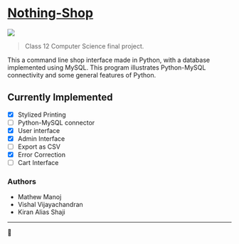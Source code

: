 # [Nothing-Shop](https://github.com/MasterMach50/Nothing-Shop)
![](https://img.shields.io/badge/project%20phase-rough%20coding-yellow)
> Class 12 Computer Science final project.

This a command line shop interface made in Python, with a database implemented using MySQL.
This program illustrates Python-MySQL connectivity and some general features of Python.

## Currently Implemented
- [x] Stylized Printing
- [ ] Python-MySQL connector
- [x] User interface
- [x] Admin Interface
- [ ] Export as CSV
- [x] Error Correction
- [ ] Cart Interface

### Authors
- Mathew Manoj
- Vishal Vijayachandran
- Kiran Alias Shaji
---
🍞